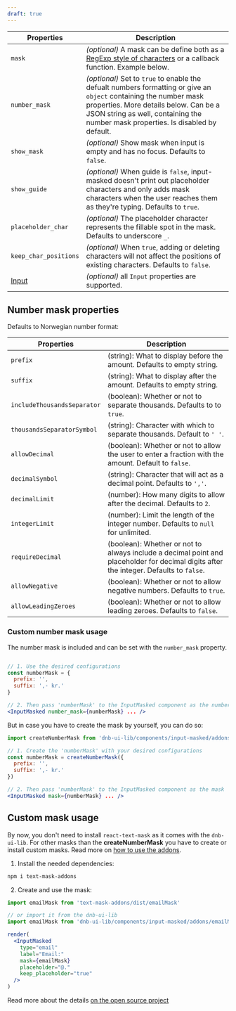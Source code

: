 ```yaml
---
draft: true
---
```


| Properties                                      | Description                                                                                                                                                                                                                                     |
| ----------------------------------------------- | ----------------------------------------------------------------------------------------------------------------------------------------------------------------------------------------------------------------------------------------------- |
| `mask`                                          | _(optional)_ A mask can be define both as a [RegExp style of characters](https://github.com/text-mask/text-mask/blob/master/componentDocumentation.md#readme) or a callback function. Example below.                                            |
| `number_mask`                                   | _(optional)_ Set to `true` to enable the defualt numbers formatting or give an `object` containing the number mask properties. More details below. Can be a JSON string as well, containing the number mask properties. Is disabled by default. |
| `show_mask`                                     | _(optional)_ Show mask when input is empty and has no focus. Defaults to `false`.                                                                                                                                                               |
| `show_guide`                                    | _(optional)_ When guide is `false`, input-masked doesn't print out placeholder characters and only adds mask characters when the user reaches them as they're typing. Defaults to `true`.                                                       |
| `placeholder_char`                              | _(optional)_ The placeholder character represents the fillable spot in the mask. Defaults to underscore `_`.                                                                                                                                    |
| `keep_char_positions`                           | _(optional)_ When `true`, adding or deleting characters will not affect the positions of existing characters. Defaults to `false`.                                                                                                              |
| [Input](/uilib/components/input#tab-properties) | _(optional)_ all `Input` properties are supported.                                                                                                                                                                                              |

## Number mask properties

Defaults to Norwegian number format:

| Properties                  | Description                                                                                                                            |
| --------------------------- | -------------------------------------------------------------------------------------------------------------------------------------- |
| `prefix`                    | (string): What to display before the amount. Defaults to empty string.                                                                 |
| `suffix`                    | (string): What to display after the amount. Defaults to empty string.                                                                  |
| `includeThousandsSeparator` | (boolean): Whether or not to separate thousands. Defaults to to `true`.                                                                |
| `thousandsSeparatorSymbol`  | (string): Character with which to separate thousands. Default to `' '`.                                                                |
| `allowDecimal`              | (boolean): Whether or not to allow the user to enter a fraction with the amount. Default to `false`.                                   |
| `decimalSymbol`             | (string): Character that will act as a decimal point. Defaults to `','`.                                                               |
| `decimalLimit`              | (number): How many digits to allow after the decimal. Defaults to `2`.                                                                 |
| `integerLimit`              | (number): Limit the length of the integer number. Defaults to `null` for unlimited.                                                    |
| `requireDecimal`            | (boolean): Whether or not to always include a decimal point and placeholder for decimal digits after the integer. Defaults to `false`. |
| `allowNegative`             | (boolean): Whether or not to allow negative numbers. Defaults to `true`.                                                               |
| `allowLeadingZeroes`        | (boolean): Whether or not to allow leading zeroes. Defaults to `false`.                                                                |

### Custom number mask usage

The number mask is included and can be set with the `number_mask` property.

```jsx

// 1. Use the desired configurations
const numberMask = {
  prefix: '',
  suffix: ',- kr.'
}

// 2. Then pass 'numberMask' to the InputMasked component as the number_mask
<InputMasked number_mask={numberMask} ... />
```

But in case you have to create the mask by yourself, you can do so:

```jsx
import createNumberMask from 'dnb-ui-lib/components/input-masked/addons/createNumberMask'

// 1. Create the 'numberMask' with your desired configurations
const numberMask = createNumberMask({
  prefix: '',
  suffix: ',- kr.'
})

// 2. Then pass 'numberMask' to the InputMasked component as the mask
<InputMasked mask={numberMask} ... />
```

## Custom mask usage

By now, you don't need to install `react-text-mask` as it comes with the `dnb-ui-lib`. For other masks than the **createNumberMask** you have to create or install custom masks. Read more on [how to use the addons](https://github.com/text-mask/text-mask/blob/master/addons/README.md).

1. Install the needed dependencies:

```bash
npm i text-mask-addons
```

2. Create and use the mask:

```jsx
import emailMask from 'text-mask-addons/dist/emailMask'

// or import it from the dnb-ui-lib
import emailMask from 'dnb-ui-lib/components/input-masked/addons/emailMask'

render(
  <InputMasked
    type="email"
    label="Email:"
    mask={emailMask}
    placeholder="@."
    keep_placeholder="true"
  />
)
```

Read more about the details [on the open source project](https://github.com/text-mask/text-mask)
